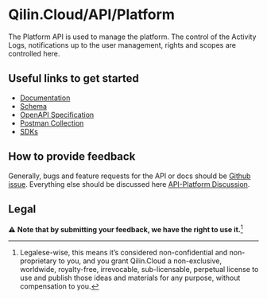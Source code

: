 # Qilin.Cloud/API/Platform

The Platform API is used to manage the platform. The control of the Activity Logs, notifications up to the user management, rights and scopes are controlled here.

## Useful links to get started

* [Documentation](https://documentation.api.qilin.cloud/platform/)
* [Schema](https://documentation.api.qilin.cloud/openapi/platform/tag/schema/)
* [OpenAPI Specification](https://github.com/QilinCloud/platform/blob/main/openapi-platform.yaml)
* [Postman Collection](https://github.com/QilinCloud/platform/blob/main/postman_collection-platform.json)
* [SDKs](https://github.com/search?q=user%3AQilinCloud+SDK)


## How to provide feedback

Generally, bugs and feature requests for the API or docs should be [Github issue](https://github.com/QilinCloud/API-Platform/issues/new). Everything else should be discussed here [API-Platform Discussion](https://github.com/QilinCloud/API-Platform/discussions).

## Legal

:warning: **Note that by submitting your feedback, we have the right to use it.**[^1]

[^1]:Legalese-wise, this means it’s considered non-confidential and non-proprietary to you, and you grant Qilin.Cloud a non-exclusive, worldwide, royalty-free, irrevocable, sub-licensable, perpetual license to use and publish those ideas and materials for any purpose, without compensation to you.
